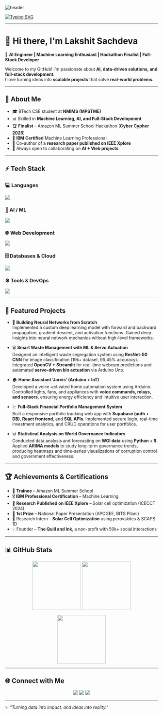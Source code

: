 ![header](https://capsule-render.vercel.app/api?type=waving&color=0:38C2FF,100:6F00FF&height=200&section=header&text=Lakshit%20Sachdeva&fontSize=50&fontColor=ffffff&animation=twinkling&fontAlignY=35)

[![Typing SVG](https://readme-typing-svg.herokuapp.com?font=Fira+Code&size=22&pause=1000&color=38C2FF&width=700&lines=AI+Engineer+%7C+Machine+Learning+Enthusiast+%7C+Builder;Amazon+Trainee+%7C+IBM+Certified+ML+Professional;Building+AI+%2B+Web+Solutions+that+Make+an+Impact)](https://git.io/typing-svg)

---

# 👋 Hi there, I'm Lakshit Sachdeva  

🚀 **AI Engineer | Machine Learning Enthusiast | Hackathon Finalist | Full-Stack Developer**  

Welcome to my GitHub! I’m passionate about **AI, data-driven solutions, and full-stack development**.  
I love turning ideas into **scalable projects** that solve **real-world problems**.  

---

## 🌟 About Me  
- 🎓 BTech CSE student at **NMIMS (MPSTME)**  
- 📊 Skilled in **Machine Learning, AI, and Full-Stack Development**  
- 🏆 **Finalist** – Amazon ML Summer School Hackathon (**Cyber Cypher 2025**)  
- 💼 **IBM Certified** Machine Learning Professional  
- 📑 Co-author of a **research paper published on IEEE Xplore**  
- 🤝 Always open to collaborating on **AI + Web projects**  

---

## ⚡ Tech Stack  

<p align="center">
  
### 💻 Languages  
<img src="https://skillicons.dev/icons?i=python,cpp,java,javascript,typescript,r,html,css,sql" />

### 🤖 AI / ML  
<img src="https://skillicons.dev/icons?i=py,tensorflow,pytorch,sklearn,numpy,pandas,opencv" />

### 🌐 Web Development  
<img src="https://skillicons.dev/icons?i=react,nextjs,nodejs,express,tailwind,supabase,streamlit,flask" />

### 🗄️ Databases & Cloud  
<img src="https://skillicons.dev/icons?i=mysql,postgresql,mongodb,firebase,vercel,aws,gcp" />

### ⚙️ Tools & DevOps  
<img src="https://skillicons.dev/icons?i=git,github,docker,linux,vscode,postman,figma" />

</p>

---

## 📌 Featured Projects  

- 🧠 **Building Neural Networks from Scratch**  
  Implemented a custom deep learning model with forward and backward propagation, gradient descent, and activation functions. Gained deep insights into neural network mechanics without high-level frameworks.  

- 🗑️ **Smart Waste Management with ML & Servo Actuation**  
  Designed an intelligent waste segregation system using **ResNet-50 CNN** for image classification (19k+ dataset, 95.45% accuracy). Integrated **OpenCV + Streamlit** for real-time webcam predictions and automated **servo-driven bin actuation** via Arduino Uno.  

- 🏠 **Home Assistant 'Jarvis' (Arduino + IoT)**  
  Developed a voice-activated home automation system using Arduino. Controlled lights, fans, and appliances with **voice commands, relays, and sensors**, ensuring energy efficiency and intuitive user interaction.  

- 💹 **Full-Stack Financial Portfolio Management System**  
  Built a responsive portfolio tracking web app with **Supabase (auth + DB)**, **React frontend**, and **SQL APIs**. Implemented secure login, real-time investment analytics, and CRUD operations for user portfolios.  

- 📊 **Statistical Analysis on World Governance Indicators**  
  Conducted data analysis and forecasting on **WGI data** using **Python + R**. Applied **ARIMA models** to study long-term governance trends, producing heatmaps and time-series visualizations of corruption control and government effectiveness.  

---

## 🏆 Achievements & Certifications  
- 🏅 **Trainee** – Amazon ML Summer School
- 🎖️ **IBM Professional Certification** – Machine Learning  
- 📑 **Research Published on IEEE Xplore** – Solar cell optimization (ICECCT 2024)  
- 🥇 **1st Prize** – National Paper Presentation (APOGEE, BITS Pilani)  
- 🧪 Research Intern – **Solar Cell Optimization** using perovskites & SCAPS 1D  
- 💡 Founder – **The Quill and Ink**, a non-profit with 50k+ social interactions  

---

## 📊 GitHub Stats  

<p align="center">
  <img src="https://github-readme-stats.vercel.app/api?username=lakshitsachdeva&show_icons=true&theme=tokyonight&hide_border=true" height="160"/>
  <img src="https://github-readme-streak-stats.herokuapp.com/?user=lakshitsachdeva&theme=tokyonight&hide_border=true" height="160"/>
</p>  

<p align="center">
  <img src="https://github-readme-stats.vercel.app/api/top-langs/?username=lakshitsachdeva&layout=compact&theme=tokyonight&hide_border=true" height="160"/>
</p>  

---

## 🌐 Connect with Me  

<p align="center">
  <a href="https://www.linkedin.com/in/lakshitsachdeva/"><img src="https://img.shields.io/badge/LinkedIn-0A66C2?style=for-the-badge&logo=linkedin&logoColor=white"/></a>
  <a href="mailto:lakshits.official@gmail.com"><img src="https://img.shields.io/badge/Gmail-D14836?style=for-the-badge&logo=gmail&logoColor=white"/></a>
  <a href="https://github.com/lakshitsachdeva"><img src="https://img.shields.io/badge/GitHub-181717?style=for-the-badge&logo=github&logoColor=white"/></a>
</p>  

---

✨ *"Turning data into impact, and ideas into reality."*  
